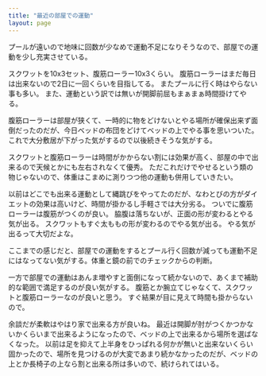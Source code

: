 ```yaml
---
title: "最近の部屋での運動"
layout: page	
---
```


プールが遠いので地味に回数が少なめで運動不足になりそうなので、部屋での運動を少し充実させている。

スクワットを10x3セット、腹筋ローラー10x3くらい。
腹筋ローラーはまだ毎日は出来ないので2日に一回くらいを目指してる。
またプールに行く時はやらない事も多い。
また、運動という訳では無いが開脚前屈もまぁまぁ時間掛けてやる。

腹筋ローラーは部屋が狭くて、一時的に物をどけないとやる場所が確保出来ず面倒だったのだが、今日ベッドの布団をどけてベッドの上でやる事を思いついた。
これで大分敷居が下がった気がするので以後続きそうな気がする。

スクワットと腹筋ローラーは時間がかからない割には効果が高く、部屋の中で出来るので天候とかにも左右されなくて優秀。
ただこれだけでやせるという類の物じゃないので、体重はこまめに測りつつ他の運動も併用していきたい。

以前はどこでも出来る運動として縄跳びをやってたのだが、なわとびの方がダイエットの効果は高いけど、時間が掛かるし手軽さでは大分劣る。
ついでに腹筋ローラーは腹筋がつくのが良い。
脇腹は落ちないが、正面の形が変わるとやる気が出る。
スクワットもすぐ太ももの形が変わるのでやる気が出る。
やる気が出るって大切だよな。

ここまでの感じだと、部屋での運動をするとプール行く回数が減っても運動不足にはなってない気がする。体重と鏡の前でのチェックからの判断。

一方で部屋での運動はあんま増やすと面倒になって続かないので、あくまで補助的な範囲で満足するのが良い気がする。
腹筋とか腕立てじゃなくて、スクワットと腹筋ローラーなのが良いと思う。
すぐ結果が目に見えて時間も掛からないので。

余談だが柔軟はやはり家で出来る方が良いね。
最近は開脚が肘がつくかつかないかくらいまで出来るようになったので、ベッドの上で出来るから場所を選ばなくなった。
以前は足を抑えて上半身をひっぱれる何かが無いと出来ないくらい固かったので、場所を見つけるのが大変であまり続かなかったのだが、ベッドの上とか長椅子の上なら割と出来る所は多いので、続けられてはいる。

